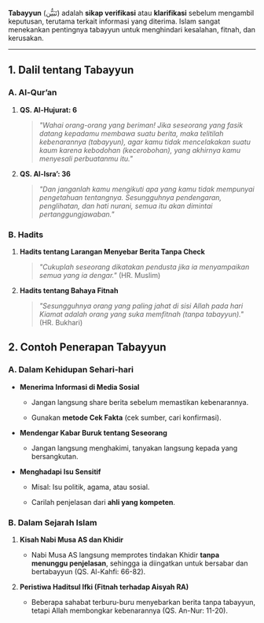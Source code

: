 **Tabayyun** (تَبَيُّن) adalah **sikap verifikasi** atau **klarifikasi** sebelum mengambil keputusan, terutama terkait informasi yang diterima. Islam sangat menekankan pentingnya tabayyun untuk menghindari kesalahan, fitnah, dan kerusakan.

---

## **1. Dalil tentang Tabayyun**

### **A. Al-Qur’an**

1. **QS. Al-Hujurat: 6**
    
    > _"Wahai orang-orang yang beriman! Jika seseorang yang fasik datang kepadamu membawa suatu berita, maka telitilah kebenarannya (tabayyun), agar kamu tidak mencelakakan suatu kaum karena kebodohan (kecerobohan), yang akhirnya kamu menyesali perbuatanmu itu."_
    
2. **QS. Al-Isra’: 36**
    
    > _"Dan janganlah kamu mengikuti apa yang kamu tidak mempunyai pengetahuan tentangnya. Sesungguhnya pendengaran, penglihatan, dan hati nurani, semua itu akan dimintai pertanggungjawaban."_
    

### **B. Hadits**

1. **Hadits tentang Larangan Menyebar Berita Tanpa Check**
    
    > _"Cukuplah seseorang dikatakan pendusta jika ia menyampaikan semua yang ia dengar."_ (HR. Muslim)
    
2. **Hadits tentang Bahaya Fitnah**
    
    > _"Sesungguhnya orang yang paling jahat di sisi Allah pada hari Kiamat adalah orang yang suka memfitnah (tanpa tabayyun)."_ (HR. Bukhari)
    

## **2. Contoh Penerapan Tabayyun**

### **A. Dalam Kehidupan Sehari-hari**

- **Menerima Informasi di Media Sosial**

	- Jangan langsung share berita sebelum memastikan kebenarannya.
    
	- Gunakan **metode Cek Fakta** (cek sumber, cari konfirmasi).
    

- **Mendengar Kabar Buruk tentang Seseorang**

	- Jangan langsung menghakimi, tanyakan langsung kepada yang bersangkutan.
    

- **Menghadapi Isu Sensitif**

	- Misal: Isu politik, agama, atau sosial.
    
	- Carilah penjelasan dari **ahli yang kompeten**.
    

### **B. Dalam Sejarah Islam**

1. **Kisah Nabi Musa AS dan Khidir**
    
    - Nabi Musa AS langsung memprotes tindakan Khidir **tanpa menunggu penjelasan**, sehingga ia diingatkan untuk bersabar dan bertabayyun (QS. Al-Kahfi: 66-82).
        
2. **Peristiwa Haditsul Ifki (Fitnah terhadap Aisyah RA)**
    
    - Beberapa sahabat terburu-buru menyebarkan berita tanpa tabayyun, tetapi Allah membongkar kebenarannya (QS. An-Nur: 11-20).
